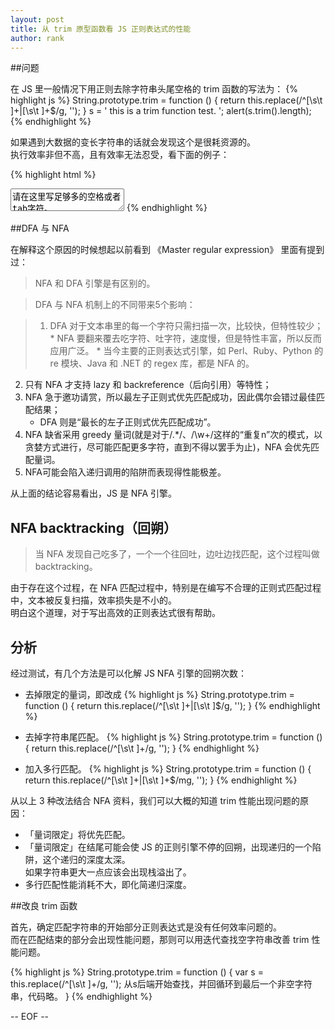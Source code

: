 ```yaml
---
layout: post
title: 从 trim 原型函数看 JS 正则表达式的性能
author: rank
---
```


##问题

在 JS 里一般情况下用正则去除字符串头尾空格的 trim 函数的写法为：
{% highlight js %}
  String.prototype.trim = function () {
    return this.replace(/^[\s\t ]+|[\s\t ]+$/g, '');
  }
  s = ' this is a trim function test. ';
  alert(s.trim().length);
{% endhighlight %}

如果遇到大数据的变长字符串的话就会发现这个是很耗资源的。  
执行效率非但不高，且有效率无法忍受，看下面的例子：


{% highlight html %}
 <!Doctype html>
<html>
 <head>
 <meta http-equiv="Content-Type" content="text/html; charset=utf-8">
 <title>rank's html</title>
 <meta http-equiv="pragma" content="no-cache"> 
 </head>
  <body>
  <textarea>请在这里写足够多的空格或者tab字符。</textarea>
  <script type="text/javascript">//<![CDATA[
  String.prototype.trim = function () {
    return this.replace(/^[\s\t ]+|[\s\t ]+$/g, '');
  }
  var s = document.getElementsByTagName('textarea')[0].value
  var d = new Date();
  s.trim();
  alert(new Date()-d);
//]]></script>
  </body>
</html>
{% endhighlight %}

##DFA 与 NFA

在解释这个原因的时候想起以前看到 《Master regular expression》 里面有提到过：

>NFA 和 DFA 引擎是有区别的。

>DFA 与 NFA 机制上的不同带来5个影响：

>1. DFA 对于文本串里的每一个字符只需扫描一次，比较快，但特性较少；
	* NFA 要翻来覆去吃字符、吐字符，速度慢，但是特性丰富，所以反而应用广泛。
	* 当今主要的正则表达式引擎，如 Perl、Ruby、Python 的 re 模块、Java 和 .NET 的 regex 库，都是 NFA 的。
2. 只有 NFA 才支持 lazy 和 backreference（后向引用）等特性；
3. NFA 急于邀功请赏，所以最左子正则式优先匹配成功，因此偶尔会错过最佳匹配结果；
	* DFA 则是“最长的左子正则式优先匹配成功”。
4. NFA 缺省采用 greedy 量词(就是对于/.*/、/\w+/这样的“重复n”次的模式，以贪婪方式进行，尽可能匹配更多字符，直到不得以罢手为止)，NFA 会优先匹配量词。
5. NFA可能会陷入递归调用的陷阱而表现得性能极差。

从上面的结论容易看出，JS 是 NFA 引擎。

## NFA backtracking（回朔）

> 当 NFA 发现自己吃多了，一个一个往回吐，边吐边找匹配，这个过程叫做 backtracking。

由于存在这个过程，在 NFA 匹配过程中，特别是在编写不合理的正则式匹配过程中，文本被反复扫描，效率损失是不小的。  
明白这个道理，对于写出高效的正则表达式很有帮助。

## 分析

经过测试，有几个方法是可以化解 JS NFA 引擎的回朔次数：

* 去掉限定的量词，即改成
	{% highlight js %}
	 String.prototype.trim = function () {
	    return this.replace(/^[\s\t ]+|[\s\t ]$/g, '');
	 }
	{% endhighlight %}
	
* 去掉字符串尾匹配。
{% highlight js %}
 String.prototype.trim = function () {
    return this.replace(/^[\s\t ]+/g, '');
 }
{% endhighlight %}

* 加入多行匹配。
{% highlight js %}
String.prototype.trim = function () {
    return this.replace(/^[\s\t ]+|[\s\t ]+$/mg, '');
 }
{% endhighlight %}
	
从以上 3 种改法结合 NFA 资料，我们可以大概的知道 trim 性能出现问题的原因：

* 「量词限定」将优先匹配。
* 「量词限定」在结尾可能会使 JS 的正则引擎不停的回朔，出现递归的一个陷阱，这个递归的深度太深。  
如果字符串更大一点应该会出现栈溢出了。
* 多行匹配性能消耗不大，即化简递归深度。

##改良 trim 函数

首先，确定匹配字符串的开始部分正则表达式是没有任何效率问题的。  
而在匹配结束的部分会出现性能问题，那则可以用迭代查找空字符串改善 trim 性能问题。

{% highlight js %}
  String.prototype.trim = function () {
    var s = this.replace(/^[\s\t ]+/g, '');
    从s后端开始查找，并回循环到最后一个非空字符串，代码略。
  }
{% endhighlight %}

-- EOF --